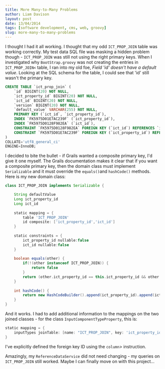 ```yaml
---
title: More Many-to-Many Problems
author: Liam Davison
layout: post
date: 13/04/2014
tags: [software development, cms, web, groovy]
slug: more-many-to-many-problems
---
```

I thought I had it all working. I thought that my odd `ICT_PROP_JOIN` table was working correctly. My test data SQL file was masking a hidden problem though - `ICT_PROP_JOIN` was still not using the right primary keys. When I investigated why `BootStrap.groovy` was not creating the entries in `ICT_PROP_JOIN<` table, I ran into my old foe, _Field 'id' doesn't have a default value_. Looking at the SQL schema for the table, I could see that 'id' still wasn't the primary key.

```sql
CREATE TABLE `ict_prop_join` (
	`id` BIGINT(20) NOT NULL,
	`ict_property_id` BIGINT(20) NOT NULL,
	`ict_id` BIGINT(20) NOT NULL,
	`version` BIGINT(20) NOT NULL,
	`default_value` VARCHAR(255) NOT NULL,
	PRIMARY KEY (`ict_id`, `ict_property_id`),
	INDEX `FK5975D01E7AC239F` (`ict_property_id`),
	INDEX `FK5975D0128F982EA` (`ict_id`),
	CONSTRAINT `FK5975D0128F982EA` FOREIGN KEY (`ict_id`) REFERENCES `input_component_type` (`id`),
	CONSTRAINT `FK5975D01E7AC239F` FOREIGN KEY (`ict_property_id`) REFERENCES `input_component_type_property` (`id`)
)
COLLATE='utf8_general_ci'
ENGINE=InnoDB;
```

I decided to bite the bullet - if Grails wanted a composite primary key, I'd give it one myself. The Grails documentation makes it clear that if you want a composite primary key, then the domain class must implement `Serializable` and it must override the `equals()`and `hashCode()` methods. Here is my new domain class:

```groovy
class ICT_PROP_JOIN implements Serializable {

	String defaultValue
	Long ict_property_id
	Long ict_id
	
	static mapping = {
		table 'ICT_PROP_JOIN'
		id composite: ['ict_property_id','ict_id']
	}
	
	static constraints = {
		ict_property_id nullable:false
		ict_id nullable:false 
	}
	
	boolean equals(other) {
		if(!(other instanceof ICT_PROP_JOIN)) {
			return false
		}
		return (other.ict_property_id == this.ict_property_id && other.ict_id == this.ict_id && other.defaultValue == this.defaultValue)
	}
	
	int hashCode() {
		return new HashCodeBuilder().append(ict_property_id).append(ict_id).append(defaultValue).toHashCode()
	}
}
```

And it works. I had to add additional information to the mappings on the two joined classes - for the class `InputComponentTypeProperty`, this is:

```groovy
static mapping = {
	inputTypes joinTable: [name: "ICT_PROP_JOIN", key: 'ict_property_id', column: 'ict_id' ]
}
```

I've explicitly defined the foreign key ID using the `column`> instruction.

Amazingly, my `ReferenceDataService` did not need changing - my queries on `ICT_PROP_JOIN` still worked. Maybe I can finally move on with this project...